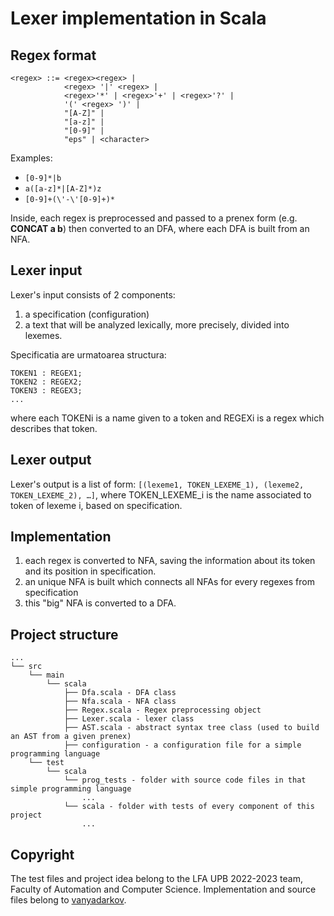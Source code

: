 # Lexer implementation in Scala
## Regex format

```
<regex> ::= <regex><regex> | 
            <regex> '|' <regex> | 
            <regex>'*' | <regex>'+' | <regex>'?' | 
            '(' <regex> ')' | 
            "[A-Z]" |
            "[a-z]" |
            "[0-9]" |
            "eps" | <character>
```

Examples:
- ```[0-9]*|b```
- ```a([a-z]*|[A-Z]*)z```
- ```[0-9]+(\'-\'[0-9]+)*```

Inside, each regex is preprocessed and passed to a prenex form (e.g. **CONCAT a b**) then converted to an DFA, where each DFA is built from an NFA.

## Lexer input
Lexer's input consists of 2 components:
1. a specification (configuration)
2. a text that will be analyzed lexically, more precisely, divided into lexemes.


Specificatia are urmatoarea structura:
```
TOKEN1 : REGEX1;
TOKEN2 : REGEX2;
TOKEN3 : REGEX3;
...
```
where each TOKENi is a name given to a token and REGEXi is a regex which describes that token.

## Lexer output
Lexer's output is a list of form: ```[(lexeme1, TOKEN_LEXEME_1), (lexeme2, TOKEN_LEXEME_2), …]```, where TOKEN_LEXEME_i is the name associated to token of lexeme i, based on specification.
## Implementation
1. each regex is converted to NFA, saving the information about its token and its position in specification.
2. an unique NFA is built which connects all NFAs for every regexes from specification
3. this "big" NFA is converted to a DFA.

## Project structure
```
...
└── src
    └── main
        └── scala
            ├── Dfa.scala - DFA class
            ├── Nfa.scala - NFA class
            ├── Regex.scala - Regex preprocessing object
            ├── Lexer.scala - lexer class
            ├── AST.scala - abstract syntax tree class (used to build an AST from a given prenex) 
            ├── configuration - a configuration file for a simple programming language
    └── test
	    └── scala
		    └── prog_tests - folder with source code files in that simple programming language
			    ...
			└── scala - folder with tests of every component of this project
				...
```

## Copyright
The test files and project idea belong to the LFA UPB 2022-2023 team, Faculty of Automation and Computer Science. Implementation and source files belong to [vanyadarkov](https://github.com/vanyadarkov).